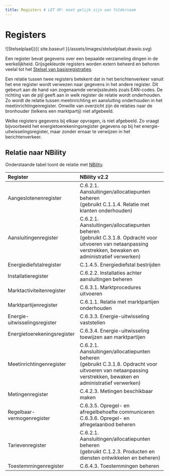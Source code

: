 ```yaml
---
title: Registers # LET OP: moet gelijk zijn aan foldernaam
---
```


# Registers

![Stelselplaat]({{ site.baseurl }}/assets/images/stelselplaat.drawio.svg)

Een register bevat gegevens over een bepaalde verzameling dingen in de werkelijkheid. Grijsgekleurde registers worden extern beheerd en behoren veelal tot het [Stelsel van basisregistraties](https://www.digitaleoverheid.nl/overzicht-van-alle-onderwerpen/stelsel-van-basisregistraties/).

Een relatie tussen twee registers betekent dat in het berichtenverkeer vanuit het ene register wordt verwezen naar gegevens in het andere register. Dit gebeurt aan de hand van zogenaamde verwijssleutels zoals EAN-codes. De richting van de pijl geeft aan in welk register de relatie wordt onderhouden. Zo wordt de relatie tussen meetinrichting en aansluiting onderhouden in het meetinrichtingenregister. Omwille van overzicht zijn de relaties naar de bronhouder (telkens een marktpartij) niet afgebeeld.

Welke registers gegevens bij elkaar opvragen, is niet afgebeeld. Zo vraagt bijvoorbeeld het energietoerekeningsregister gegevens op bij het energie-uitwisselingsregister, maar zonder ernaar te verwijzen in het berichtenverkeer.

## Relatie naar NBility

Onderstaande tabel toont de relatie met [NBility](https://nbility-model.github.io/).

| Register | NBility v2.2 |
| :--- | :--- |
| Aangeslotenenregister | C.6.2.1. Aansluitingen/allocatiepunten beheren<br/>(gebruikt C.1.1.4. Relatie met klanten onderhouden) |
| Aansluitingenregister | C.6.2.1. Aansluitingen/allocatiepunten beheren<br/>(gebruikt C.3.1.8. Opdracht voor uitvoeren van netaanpassing verstrekken, bewaken en administratief verwerken) |
| Energiediefstalregister |C.1.4.5. Energiediefstal bestrijden |
| Installatieregister | C.6.2.2. Installaties achter aansluitingen beheren |
| Marktactiviteitenregister | C.6.3.1. Marktprocedures uitvoeren |
| Marktpartijenregister | C.6.1.1. Relatie met marktpartijen onderhouden |
| Energie-uitwisselingsregister | C.6.3.3. Energie-uitwisseling vaststellen |
| Energietoerekeningsregister | C.6.3.4. Energie-uitwisseling toewijzen aan marktpartijen |
| Meetinrichtingenregister | C.6.2.1. Aansluitingen/allocatiepunten beheren<br/>(gebruikt C.3.1.8. Opdracht voor uitvoeren van netaanpassing verstrekken, bewaken en administratief verwerken) |
| Metingenregister | C.4.2.3. Metingen beschikbaar maken |
| Regelbaar-vermogenregister | C.6.3.5. Opregel- en afregelbehoefte communiceren<br/>C.6.3.6. Opregel- en afregelaanbod beheren |
| Tarievenregister | C.6.2.1. Aansluitingen/allocatiepunten beheren<br/>(gebruikt C.1.2.3. Producten en diensten ontwikkelen en beheren) |
| Toestemmingenregister | C.6.4.3. Toestemmingen beheren |
